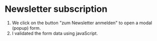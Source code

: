 # Newsletter subscription

1. We click on the button "zum Newsletter anmelden" to open a modal (popup) form.
2. I validated the form data using javaScript.

